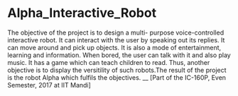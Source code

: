 # Alpha_Interactive_Robot
The objective of the project is to design a multi- purpose voice-controlled interactive robot. It can interact with  the user by speaking out its replies. It can move around and pick up objects. It is also a mode of entertainment, learning and information. When bored, the user can talk with it and also play music. It has a game which can teach children to read. Thus, another objective is to display the versitility of such robots.The result of the project is the robot Alpha which fulfils the objectives.
__ [Part of the IC-160P, Even Semester, 2017 at IIT Mandi]  
